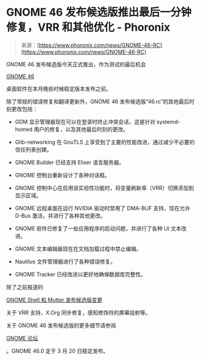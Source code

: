 <!--yml

category: 未分类

date: 2024-05-29 12:17:45

-->

# GNOME 46 发布候选版推出最后一分钟修复，VRR 和其他优化 - Phoronix

> 来源：[https://www.phoronix.com/news/GNOME-46-RC](https://www.phoronix.com/news/GNOME-46-RC)

GNOME 46 发布候选版今天正式推出，作为测试的最后机会

[GNOME 46](https://www.phoronix.com/search/GNOME+46)

桌面软件在本月晚些时候稳定版本发布之前。

除了常规的错误修复和翻译更新外，GNOME 46 发布候选版“46.rc”的其他最后时刻更改包括：

- GDM 显示管理器现在可以在登录时终止冲突会话，这是针对 systemd-homed 用户的修复，以及其他最后时刻的更改。

- Glib-networking 在 GnuTLS 上享受到了主要的性能改进，通过减少不必要的信任列表创建。

- GNOME Builder 已经支持 Elixer 语言服务器。

- GNOME 控制台重新设计了各种对话框。

- GNOME 控制中心在启用该实验性功能时，将变量刷新率（VRR）切换添加到显示区域。

- GNOME 远程桌面在运行 NVIDIA 驱动时禁用了 DMA-BUF 支持，现在允许 D-Bus 激活，并进行了各种其他更改。

- GNOME 软件已修复了一些应用程序的启动问题，并进行了各种 UI 文本改进。

- GNOME 文本编辑器现在在文档加载过程中禁止编辑。

- Nautilus 文件管理器进行了各种错误修复。

- GNOME Tracker 已经改进以更好地确保数据库完整性。

除了之前报道的

[GNOME Shell 和 Mutter 发布候选版变更](https://www.phoronix.com/news/GNOME-Shell-Mutter-46-RC)

关于 VRR 支持，X.Org 同步修复，感知修饰符的屏幕投射等。

关于 GNOME 46 发布候选版的更多细节请参阅

[GNOME 论坛](https://discourse.gnome.org/t/gnome-46-rc-released/19898)

。GNOME 46.0 定于 3 月 20 日稳定发布。
